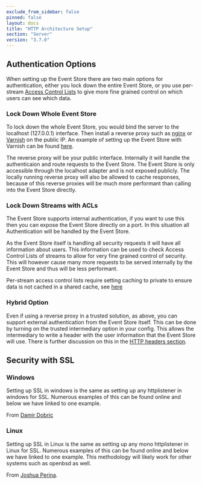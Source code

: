 ```yaml
---
exclude_from_sidebar: false
pinned: false
layout: docs
title: "HTTP Architecture Setup"
section: "Server"
version: "3.7.0"
---
```


## Authentication Options

When setting up the Event Store there are two main options for authentication, either you lock down the entire Event Store, or you use per-stream [Access Control Lists](../access-control-lists) to give more fine grained control on which users can see which data.

### Lock Down Whole Event Store

To lock down the whole Event Store, you would bind the server to the localhost (127.0.0.1) interface. Then install a reverse proxy such as [nginx](http://nginx.org) or [Varnish](https://www.varnish-cache.org) on the public IP. An example of setting up the Event Store with Varnish can be found [here](../setting-up-varnish-in-linux).

The reverse proxy will be your public interface. Internally it will handle the authenticaion and route requests to the Event Store. The Event Store is only accessible through the localhost adapter and is not exposed publicly. The locally running reverse proxy will also be allowed to cache responses, because of this reverse proxies will be much more performant than calling into the Event Store directly.

### Lock Down Streams with ACLs

The Event Store supports internal authentication, if you want to use this then you can expose the Event Store directly on a port. In this situation all Authentication will be handled by the Event Store. 

As the Event Store itself is handling all security requests it will have all information about users. This information can be used to check Access Control Lists of streams to allow for very fine grained control of security. This will however cause many more requests to be served internally by the Event Store and thus will be less performant.

<span class="note">Per-stream access control lists require setting caching to private to ensure data is not cached in a shared cache, see [here](http://www.w3.org/Protocols/rfc2616/rfc2616-sec14.html#sec14.9.1)</span>

### Hybrid Option

Even if using a reverse proxy in a trusted solution, as above, you can support external authentication from the Event Store itself. This can be done by turning on the trusted intermediary option in your config. This allows the intermediary to write a header with the user information that the Event Store will use. There is further discussion on this in the [HTTP headers section](../../../http-api/Optional-Http-Headers).

## Security with SSL

### Windows

Setting up SSL in windows is the same as setting up any httplistener in windows for SSL. Numerous examples of this can be found online and below we have linked to one example.

From [Damir Dobric](http://developers.de/blogs/damir_dobric/archive/2006/08/01/897.aspx)

### Linux

Setting up SSL in Linux is the same as setting up any mono httplistener in Linux for SSL. Numerous examples of this can be found online and below we have linked to one example. This methodology will likely work for other systems such as openbsd as well.

From [Joshua Perina](http://joshua.perina.com/geo/post/using-ssl-https-with-mono-httplistener).
